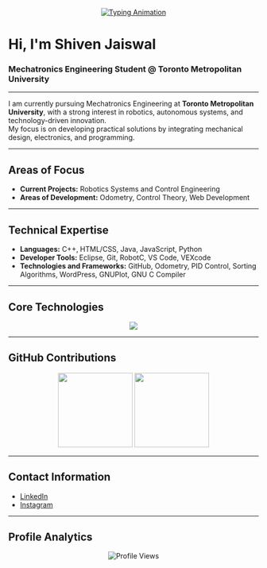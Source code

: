 <!-- Typing Animation -->
<p align="center">
  <a href="https://github.com/06Shiven">
    <img src="https://readme-typing-svg.demolab.com?font=Fira+Code&size=30&pause=1000&color=FFFFFF&center=true&vCenter=true&width=800&repeat=true&lines=Hi%2C+I'm+Shiven+Jaiswal;Mechatronics+Engineering+Student;Robotics+Enthusiast;Welcome+to+my+GitHub!" alt="Typing Animation" />
  </a>
</p>

# Hi, I'm Shiven Jaiswal
### Mechatronics Engineering Student @ Toronto Metropolitan University

---

I am currently pursuing Mechatronics Engineering at **Toronto Metropolitan University**, with a strong interest in robotics, autonomous systems, and technology-driven innovation.  
My focus is on developing practical solutions by integrating mechanical design, electronics, and programming.

---

## Areas of Focus
- **Current Projects:** Robotics Systems and Control Engineering
- **Areas of Development:** Odometry, Control Theory, Web Development

---

## Technical Expertise
- **Languages:** C++, HTML/CSS, Java, JavaScript, Python
- **Developer Tools:** Eclipse, Git, RobotC, VS Code, VEXcode
- **Technologies and Frameworks:** GitHub, Odometry, PID Control, Sorting Algorithms, WordPress, GNUPlot, GNU C Compiler

---

## Core Technologies

<p align="center">
  <img src="https://skillicons.dev/icons?i=cpp,html,css,java,js,python,git,wordpress,vscode,github,docker,linux" />
</p>

---

## GitHub Contributions

<p align="center">
  <img src="https://github-readme-stats.vercel.app/api?username=06Shiven&show_icons=true&theme=tokyonight&hide_border=true&count_private=true&include_all_commits=true" height="150" />
  <img src="https://github-readme-streak-stats.herokuapp.com/?user=06Shiven&theme=tokyonight&hide_border=true" height="150" />
</p>

---

## Contact Information
- [LinkedIn](https://www.linkedin.com/in/shiven-jaiswal/)
- [Instagram](https://www.instagram.com/shiven._/)

---

## Profile Analytics

<p align="center">
  <img src="https://komarev.com/ghpvc/?username=06Shiven&label=Profile%20views&color=0e75b6&style=flat" alt="Profile Views" />
</p>
